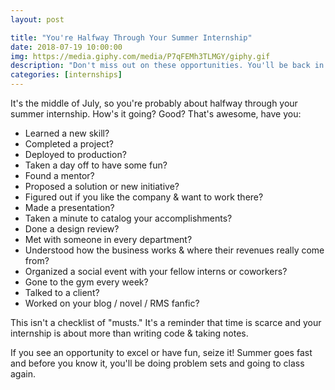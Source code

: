 ```yaml
---
layout: post

title: "You're Halfway Through Your Summer Internship"
date: 2018-07-19 10:00:00
img: https://media.giphy.com/media/P7qFEMh3TLMGY/giphy.gif
description: "Don't miss out on these opportunities. You'll be back in class soon enough!"
categories: [internships]
---
```


It's the middle of July, so you're probably about halfway through your summer internship. How's it going? Good? That's awesome, have you:

- Learned a new skill?
- Completed a project?
- Deployed to production?
- Taken a day off to have some fun?
- Found a mentor?
- Proposed a solution or new initiative?
- Figured out if you like the company & want to work there?
- Made a presentation?
- Taken a minute to catalog your accomplishments?
- Done a design review?
- Met with someone in every department?
- Understood how the business works & where their revenues really come from?
- Organized a social event with your fellow interns or coworkers?
- Gone to the gym every week?
- Talked to a client?
- Worked on your blog / novel / RMS fanfic?

This isn't a checklist of "musts." It's a reminder that time is scarce and your internship is about more than writing code & taking notes.

If you see an opportunity to excel or have fun, seize it! Summer goes fast and before you know it, you'll be doing problem sets and going to class again.